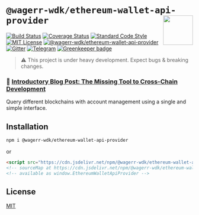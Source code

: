 # `@wagerr-wdk/ethereum-wallet-api-provider` <img align="right" src="https://raw.githubusercontent.com/wagerr/chainabstractionlayer/master/liquality-logo.png" height="80px" />


[![Build Status](https://travis-ci.com/wagerr/chainabstractionlayer.svg?branch=master)](https://travis-ci.com/wagerr/chainabstractionlayer)
[![Coverage Status](https://coveralls.io/repos/github/wagerr/chainabstractionlayer/badge.svg?branch=master)](https://coveralls.io/github/wagerr/chainabstractionlayer?branch=master)
[![Standard Code Style](https://img.shields.io/badge/codestyle-standard-brightgreen.svg)](https://github.com/standard/standard)
[![MIT License](https://img.shields.io/badge/license-MIT-brightgreen.svg)](../../LICENSE.md)
[![@wagerr-wdk/ethereum-wallet-api-provider](https://img.shields.io/npm/dt/@wagerr-wdk/ethereum-wallet-api-provider.svg)](https://npmjs.com/package/@wagerr-wdk/ethereum-wallet-api-provider)
[![Gitter](https://img.shields.io/gitter/room/wagerr/Lobby.svg)](https://gitter.im/wagerr/Lobby?source=orgpage)
[![Telegram](https://img.shields.io/badge/chat-on%20telegram-blue.svg)](https://t.me/Liquality) [![Greenkeeper badge](https://badges.greenkeeper.io/wagerr/chainabstractionlayer.svg)](https://greenkeeper.io/)

> :warning: This project is under heavy development. Expect bugs & breaking changes.

### :pencil: [Introductory Blog Post: The Missing Tool to Cross-Chain Development](https://medium.com/wagerr/the-missing-tool-to-cross-chain-development-2ebfe898efa1)


Query different blockchains with account management using a single and simple interface.


## Installation

```bash
npm i @wagerr-wdk/ethereum-wallet-api-provider
```

or

```html
<script src="https://cdn.jsdelivr.net/npm/@wagerr-wdk/ethereum-wallet-api-provider@0.2.3/dist/ethereum-wallet-api-provider.min.js"></script>
<!-- sourceMap at https://cdn.jsdelivr.net/npm/@wagerr-wdk/ethereum-wallet-api-provider@0.2.3/dist/ethereum-wallet-api-provider.min.js.map -->
<!-- available as window.EthereumWalletApiProvider -->
```


## License

[MIT](../../LICENSE.md)
